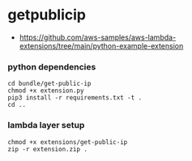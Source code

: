 # getpublicip

 - https://github.com/aws-samples/aws-lambda-extensions/tree/main/python-example-extension

### python dependencies

```
cd bundle/get-public-ip
chmod +x extension.py
pip3 install -r requirements.txt -t .
cd ..
```

### lambda layer setup

```
chmod +x extensions/get-public-ip
zip -r extension.zip .
```
